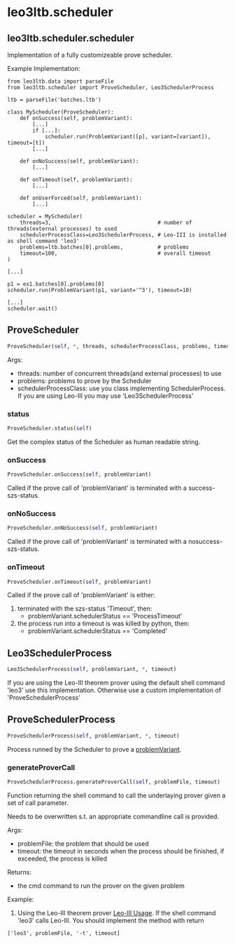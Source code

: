# leo3ltb.scheduler

## leo3ltb.scheduler.scheduler

Implementation of a fully customizeable prove scheduler.

Example Implementation:
```
from leo3ltb.data import parseFile
from leo3ltb.scheduler import ProveScheduler, Leo3SchedulerProcess

ltb = parseFile('batches.ltb')

class MyScheduler(ProveScheduler):
    def onSuccess(self, problemVariant):
        [...]
        if [...]:
            scheduler.run(ProblemVariant([p], variant=[variant]), timeout=[t])
        [...]

    def onNoSuccess(self, problemVariant):
        [...]

    def onTimeout(self, problemVariant):
        [...]

    def onUserForced(self, problemVariant):
        [...]

scheduler = MyScheduler(
    threads=3,                                  # number of threads(external processes) to used
    schedulerProcessClass=Leo3SchedulerProcess, # Leo-III is installed as shell command 'leo3'
    problems=ltb.batches[0].problems,           # problems
    timeout=100,                                # overall timeout
)

[...]

p1 = ex1.batches[0].problems[0]
scheduler.run(ProblemVariant(p1, variant='^3'), timeout=10)

[...]
scheduler.wait()
```

## ProveScheduler
```python
ProveScheduler(self, *, threads, schedulerProcessClass, problems, timeout)
```

Args:
* threads: number of concurrent threads(and external processes) to use
* problems: problems to prove by the Scheduler
* schedulerProcessClass: use you class implementing SchedulerProcess. If you are using Leo-III you may use 'Leo3SchedulerProcess'

### status
```python
ProveScheduler.status(self)
```

Get the complex status of the Scheduler as human readable string.

### onSuccess
```python
ProveScheduler.onSuccess(self, problemVariant)
```

Called if the prove call of 'problemVariant' is terminated with a success-szs-status.

### onNoSuccess
```python
ProveScheduler.onNoSuccess(self, problemVariant)
```

Called if the prove call of 'problemVariant' is terminated with a nosuccess-szs-status.

### onTimeout
```python
ProveScheduler.onTimeout(self, problemVariant)
```

Called if the prove call of 'problemVariant' is either:
1. terminated with the szs-status 'Timeout', then:
    - problemVariant.schedulerStatus == 'ProcessTimeout'
2. the process run into a timeout is was killed by python, then:
    - problemVariant.schedulerStatus == 'Completed'

## Leo3SchedulerProcess
```python
Leo3SchedulerProcess(self, problemVariant, *, timeout)
```

If you are using the Leo-III theorem prover using the default shell command 'leo3' use this implementation.
Otherwise use a custom implementation of 'ProveSchedulerProcess'

## ProveSchedulerProcess
```python
ProveSchedulerProcess(self, problemVariant, *, timeout)
```

Process runned by the Scheduler to prove a [problemVariant](/problem.md).

### generateProverCall
```python
ProveSchedulerProcess.generateProverCall(self, problemFile, timeout)
```

Function returning the shell command to call the underlaying prover given a set of call parameter.

Needs to be overwritten s.t. an appropriate commandline call is provided.

Args:
* problemFile: the problem that should be used
* timeout: the timeout in seconds when the process should be finished, if exceeded, the process is killed

Returns:
* the cmd command to run the prover on the given problem

Example:
1. Using the Leo-III theorem prover [Leo-III Usage](https://github.com/leoprover/Leo-III/blob/master/USAGE.md).
If the shell command 'leo3' calls Leo-III. You should implement the method with return
```
['leo3', problemFile, '-t', timeout]
```

